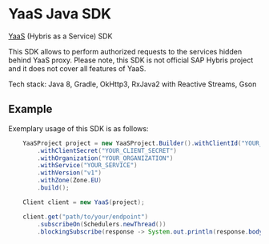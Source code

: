 YaaS Java SDK
=============
[YaaS](https://yaas.io) (Hybris as a Service) SDK

This SDK allows to perform authorized requests to the services hidden behind YaaS proxy. 
Please note, this SDK is not official SAP Hybris project and it does not cover all features of YaaS.

Tech stack: Java 8, Gradle, OkHttp3, RxJava2 with Reactive Streams, Gson

Example
-------

Exemplary usage of this SDK is as follows:

```java
    YaaSProject project = new YaaSProject.Builder().withClientId("YOUR_CLIENT_ID")
        .withClientSecret("YOUR_CLIENT_SECRET")
        .withOrganization("YOUR_ORGANIZATION")
        .withService("YOUR_SERVICE")
        .withVersion("v1")
        .withZone(Zone.EU)
        .build();

    Client client = new YaaS(project);

    client.get("path/to/your/endpoint")
        .subscribeOn(Schedulers.newThread())
        .blockingSubscribe(response -> System.out.println(response.body().string()));
```
